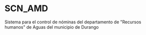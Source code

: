 # SCN_AMD
Sistema para el control de nóminas del departamento de "Recursos humanos" de Aguas del municipio de Durango
